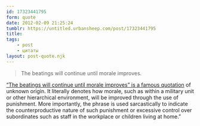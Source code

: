 ```yaml
---
id: 17323441795
form: quote
date: 2012-02-09 21:25:24
tumblr: https://untitled.urbansheep.com/post/17323441795
title: 
tags:
    - post
    - цитаты
layout: post-quote.njk
---
```


<blockquote>
The beatings will continue until morale improves.
</blockquote>

<a href="http://en.wikipedia.org/wiki/The_beatings_will_continue_until_morale_improves">“The beatings will continue until morale improves” is a famous quotation</a> of unknown origin. It literally denotes how morale, such as within a military unit or other hierarchical environment, will be improved through the use of punishment. More importantly, the phrase is used sarcastically to indicate the counterproductive nature of such punishment or excessive control over subordinates such as staff in the workplace or children living at home.”
